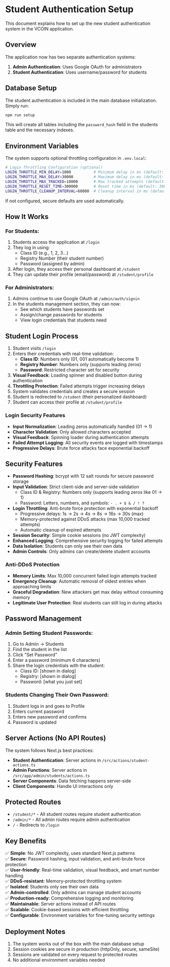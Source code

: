 # Student Authentication Setup

This document explains how to set up the new student authentication system in the VCOIN application.

## Overview

The application now has two separate authentication systems:
1. **Admin Authentication**: Uses Google OAuth for administrators
2. **Student Authentication**: Uses username/password for students

## Database Setup

The student authentication is included in the main database initialization. Simply run:

```bash
npm run setup
```

This will create all tables including the `password_hash` field in the students table and the necessary indexes.

## Environment Variables

The system supports optional throttling configuration in `.env.local`:

```bash
# Login Throttling Configuration (optional)
LOGIN_THROTTLE_MIN_DELAY=1000          # Minimum delay in ms (default: 1000)
LOGIN_THROTTLE_MAX_DELAY=30000         # Maximum delay in ms (default: 30000)  
LOGIN_THROTTLE_MAX_TRACKED=10000       # Max tracked attempts (default: 10000)
LOGIN_THROTTLE_RESET_TIME=300000       # Reset time in ms (default: 300000)
LOGIN_THROTTLE_CLEANUP_INTERVAL=60000  # Cleanup interval in ms (default: 60000)
```

If not configured, secure defaults are used automatically.

## How It Works

### For Students:
1. Students access the application at `/login`
2. They log in using:
   - Class ID (e.g., 1, 2, 3...)
   - Registry Number (their student number)
   - Password (assigned by admin)
3. After login, they access their personal dashboard at `/student`
4. They can update their profile (email/password) at `/student/profile`

### For Administrators:
1. Admins continue to use Google OAuth at `/admin/auth/signin`
2. In the students management section, they can now:
   - See which students have passwords set
   - Assign/change passwords for students
   - View login credentials that students need

## Student Login Process

1. Student visits `/login`
2. Enters their credentials with real-time validation:
   - **Class ID**: Numbers only (01, 001 automatically become 1)
   - **Registry Number**: Numbers only (supports leading zeros)
   - **Password**: Restricted character set for security
3. **Visual Feedback**: Loading spinner and disabled button during authentication
4. **Throttling Protection**: Failed attempts trigger increasing delays
5. System validates credentials and creates a secure session
6. Student is redirected to `/student` (their personalized dashboard)
7. Student can access their profile at `/student/profile`

### Login Security Features
- **Input Normalization**: Leading zeros automatically handled (01 → 1)
- **Character Validation**: Only allowed characters accepted
- **Visual Feedback**: Spinning loader during authentication attempts
- **Failed Attempt Logging**: All security events are logged with timestamps
- **Progressive Delays**: Brute force attacks face exponential backoff

## Security Features

- **Password Hashing**: bcrypt with 12 salt rounds for secure password storage
- **Input Validation**: Strict client-side and server-side validation
  - Class ID & Registry: Numbers only (supports leading zeros like 01 → 1)
  - Password: Letters, numbers, and symbols: `- . + $ & / ! ?`
- **Login Throttling**: Anti-brute force protection with exponential backoff
  - Progressive delays: 1s → 2s → 4s → 8s → 16s → 30s (max)
  - Memory-protected against DDoS attacks (max 10,000 tracked attempts)
  - Automatic cleanup of expired attempts
- **Session Security**: Simple cookie sessions (no JWT complexity)
- **Enhanced Logging**: Comprehensive security logging for failed attempts
- **Data Isolation**: Students can only see their own data
- **Admin Controls**: Only admins can create/delete student accounts

### Anti-DDoS Protection
- **Memory Limits**: Max 10,000 concurrent failed login attempts tracked
- **Emergency Cleanup**: Automatic removal of oldest entries when approaching limits
- **Graceful Degradation**: New attackers get max delay without consuming memory
- **Legitimate User Protection**: Real students can still log in during attacks

## Password Management

### Admin Setting Student Passwords:
1. Go to Admin → Students
2. Find the student in the list
3. Click "Set Password"
4. Enter a password (minimum 6 characters)
5. Share the login credentials with the student:
   - Class ID: [shown in dialog]
   - Registry: [shown in dialog]  
   - Password: [what you just set]

### Students Changing Their Own Password:
1. Student logs in and goes to Profile
2. Enters current password
3. Enters new password and confirms
4. Password is updated

## Server Actions (No API Routes)

The system follows Next.js best practices:
- **Student Authentication**: Server actions in `/src/actions/student-actions.ts`
- **Admin Functions**: Server actions in `/src/app/admin/students/actions.ts`
- **Server Components**: Data fetching happens server-side
- **Client Components**: Handle UI interactions only

## Protected Routes

- `/student/*` - All student routes require student authentication
- `/admin/*` - All admin routes require admin authentication  
- `/` - Redirects to `/login`

## Key Benefits

✅ **Simple**: No JWT complexity, uses standard Next.js patterns  
✅ **Secure**: Password hashing, input validation, and anti-brute force protection  
✅ **User-friendly**: Real-time validation, visual feedback, and smart number handling  
✅ **DDoS-resistant**: Memory-protected throttling system  
✅ **Isolated**: Students only see their own data  
✅ **Admin-controlled**: Only admins can manage student accounts  
✅ **Production-ready**: Comprehensive logging and monitoring  
✅ **Maintainable**: Server actions instead of API routes  
✅ **Scalable**: Cookie-based sessions with efficient throttling  
✅ **Configurable**: Environment variables for fine-tuning security settings  

## Deployment Notes

1. The system works out of the box with the main database setup
2. Session cookies are secure in production (httpOnly, secure, sameSite)
3. Sessions are validated on every request to protected routes
4. No additional environment variables needed
